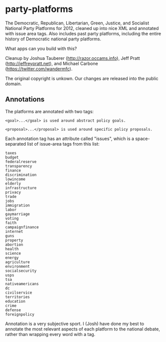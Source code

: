 party-platforms
===============

The Democratic, Republican, Libertarian, Green, Justice, and Socialist National Party Platforms for 2012, cleaned up into nice XML and annotated with issue area tags. Also includes past party platforms, including the entire history of Democratic national party platforms.

What apps can you build with this?

Cleanup by Joshua Tauberer (<http://razor.occams.info>), Jeff Pratt (<http://jeffreypratt.net>), and Michael Carbone (https://twitter.com/wandermfc).

The original copyright is unkown. Our changes are released into the public domain.

Annotations
-----------

The platforms are annotated with two tags:

	<goal>...</goal> is used around abstract policy goals.
	
	<proposal>...</proposal> is used around specific policy proposals.
	
Each annotation tag has an attribute called "issues", which is a space-separated list of issue-area tags from this list:

	taxes
	budget
	federalreserve
	transparency
	finance
	discrimination
	lowincome
	elderly
	infrastructure
	privacy
	trade
	jobs
	immigration
	labor
	gaymarriage
	voting
	faith
	campaignfinance
	internet
	guns
	property
	abortion
	health
	science
	energy
	agriculture
	environment
	socialsecurity
	usps
	tsa
	nativeamericans
	dc
	civilservice
	territories
	education
	crime
	defense
	foreignpolicy
	
Annotation is a very subjective sport. I (Josh) have done my best to annotate the most relevant aspects of each platform to the national debate, rather than wrapping every word with a tag.
